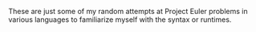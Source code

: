 These are just some of my random attempts at Project Euler problems in various languages to familiarize myself with the syntax or runtimes.